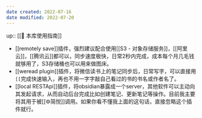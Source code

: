 ```yaml
---
date created: 2022-07-16
date modified: 2022-07-20
---
```


up:: [[🧰 本库使用指南]]

- [[remotely save]]插件，强烈建议配合使用[[S3 - 对象存储服务]]，[[阿里云]]，[[腾讯云]]都可以，同步速度极快，日常2秒内完成，成本每个月几毛钱就够用了，S3存储桶也可以用来做图床。
- [[weread plugin]]插件，将微信读书上的笔记同步后，日常写字，可以直接用`[[`完成快速输入，再也不用一字字敲自己看过的书的书名或作者名了。
- [[local RESTApi]]插件，将obsidian暴露成一个server，其他软件可以主动向其发起请求，从而自动后台完成比如创建笔记、更新笔记等操作。目前我主要将其用于被[[⚙简悦]]调用。如果你看不懂我上面的这句话，直接忽略这个插件就行。
